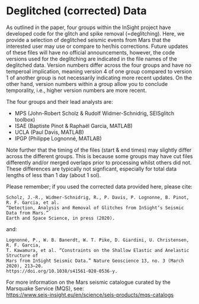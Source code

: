 # Deglitched (corrected) Data


As outlined in the paper, four groups within the InSight project have developed code for the glitch and spike removal (=deglitching).
Here, we provide a selection of deglitched seismic events from Mars that the interested user may use or compare to her/his corrections.
Future updates of these files will have no official announcements, however, the code versions used for the deglitching are 
indicated in the file names of the deglitched data. Version numbers differ across the four groups and have no temperoal
implication, meaning version 4 of one group compared to version 1 of another group is not necessarily indicating more recent updates.
On the other hand, version numbers within a group allow you to conclude temporality, i.e., higher version numbers are more recent.


The four groups and their lead analysts are:
- MPS (John-Robert Scholz & Rudolf Widmer-Schnidrig, SEISglitch toolbox)
- ISAE (Baptiste Pinot & Raphaël Garcia, MATLAB)
- UCLA (Paul Davis, MATLAB)
- IPGP (Philippe Lognonné, MATLAB)


Note further that the timing of the files (start & end times) may slightly differ across the different groups.
This is because some groups may have cut files differently and/or merged overlaps prior to processing whilst others did not. 
These differences are typically not signficant, especially for total data lengths of less than 1 day (about 1 sol).

Please remember; if you used the corrected data provided here, please cite:

    Scholz, J.-R., Widmer-Schnidrig, R., P. Davis, P. Lognonne, B. Pinot, R. F. Garcia, et al. 
    “Detection, Analysis and Removal of Glitches from InSight’s Seismic Data from Mars.” 
    Earth and Space Science, in press (2020).

and:

    Lognonné, P., W. B. Banerdt, W. T. Pike, D. Giardini, U. Christensen, R. F. Garcia, 
    T. Kawamura, et al. “Constraints on the Shallow Elastic and Anelastic Structure of
    Mars from InSight Seismic Data.” Nature Geoscience 13, no. 3 (March 2020), 213–20. 
    https://doi.org/10.1038/s41561-020-0536-y.

For more information on the Mars seismic catalogue curated by the Marsquake Service (MQS), see:  
https://www.seis-insight.eu/en/science/seis-products/mqs-catalogs